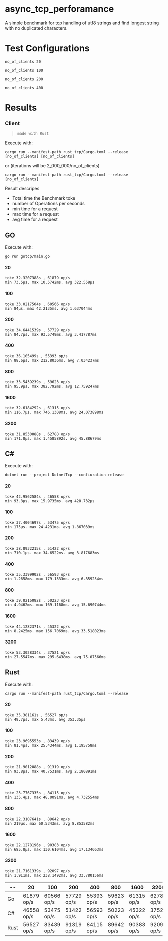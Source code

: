 # async_tcp_perforamance

A simple benchmark for tcp handling of utf8 strings and find longest string with no duplicated characters.


# Test Configurations
```
no_of_clients 20
```
```
no_of_clients 100
```
```
no_of_clients 200
```
```
no_of_clients 400
```

# Results

### Client 
>`made with Rust`

Execute with:
```
cargo run --manifest-path rust_tcp/Cargo.toml --release  [no_of_clients] [no_of_clients]
```
or (iterations will be 2_000_000/no_of_clients)
```
cargo run --manifest-path rust_tcp/Cargo.toml --release  [no_of_clients] 
```
Result descripes
- Total time the Benchmark toke
- number of Operations per seconds
- min time for a request
- max time for a request
- avg time for a request

## **GO**
Execute with:
```
go run gotcp/main.go
```
#### 20
    toke 32.3207388s , 61879 op/s
    min 73.5µs. max 10.5742ms. avg 322.558µs
#### 100
    toke 33.0217504s , 60566 op/s
    min 84µs. max 42.2135ms. avg 1.637044ms
#### 200
    toke 34.6441539s , 57729 op/s
    min 84.7µs. max 93.5749ms. avg 3.417787ms
#### 400
    toke 36.105499s , 55393 op/s
    min 88.6µs. max 212.8036ms. avg 7.034237ms
#### 800
    toke 33.5439239s , 59623 op/s
    min 95.9µs. max 382.792ms. avg 12.759247ms
#### 1600
    toke 32.6184292s , 61315 op/s
    min 116.7µs. max 746.1308ms. avg 24.073898ms
#### 3200
    toke 31.8530088s , 62788 op/s
    min 171.8µs. max 1.4585892s. avg 45.88679ms

## **C#**
Execute with:
```
dotnet run --project DotnetTcp --confiuration release
```
#### 20
    toke 42.9562584s , 46558 op/s
    min 93.8µs. max 15.9735ms. avg 428.732µs
#### 100
    toke 37.4004697s , 53475 op/s
    min 175µs. max 24.4231ms. avg 1.867039ms
#### 200
    toke 38.8932215s , 51422 op/s
    min 710.1µs. max 34.6522ms. avg 3.817683ms
#### 400
    toke 35.3399902s , 56593 op/s
    min 1.2658ms. max 179.1333ms. avg 6.859234ms
#### 800
    toke 39.8216082s , 50223 op/s
    min 4.9462ms. max 169.1168ms. avg 15.690744ms
#### 1600
    toke 44.1282371s , 45322 op/s
    min 8.2425ms. max 156.7069ms. avg 33.518023ms
#### 3200
    toke 53.3028334s , 37521 op/s
    min 27.5547ms. max 295.6438ms. avg 75.07566ms
    
## **Rust**
Execute with:
```
cargo run --manifest-path rust_tcp/Cargo.toml --release 
```
#### 20
    toke 35.381161s , 56527 op/s
    min 49.7µs. max 5.43ms. avg 353.35µs
#### 100
    toke 23.9695553s , 83439 op/s
    min 81.4µs. max 25.4344ms. avg 1.195758ms
#### 200
    toke 21.9012088s , 91319 op/s
    min 93.8µs. max 40.7531ms. avg 2.180891ms
#### 400
    toke 23.7767335s , 84115 op/s
    min 135.4µs. max 48.0091ms. avg 4.732554ms
#### 800
    toke 22.3107641s , 89642 op/s
    min 219µs. max 60.5343ms. avg 8.853582ms
#### 1600
    toke 22.1278196s , 90383 op/s
    min 685.8µs. max 130.6104ms. avg 17.134663ms
#### 3200
    toke 21.7161339s , 92097 op/s
    min 1.911ms. max 238.1492ms. avg 33.780156ms

| -- | 20 | 100 | 200 | 400 | 800 | 1600 | 3200 |
| ------ | ------ | ------ | ------ | ------ | ------ | ------ | ------ |
| Go | 61879 op/s | 60566 op/s | 57729 op/s | 55393 op/s | 59623 op/s | 61315 op/s | 62788 op/s |
| C# | 46558 op/s | 53475 op/s | 51422 op/s | 56593 op/s | 50223 op/s | 45322 op/s | 37521 op/s |
| Rust | 56527 op/s | 83439 op/s | 91319 op/s | 84115 op/s | 89642 op/s | 90383 op/s | 92097 op/s |



